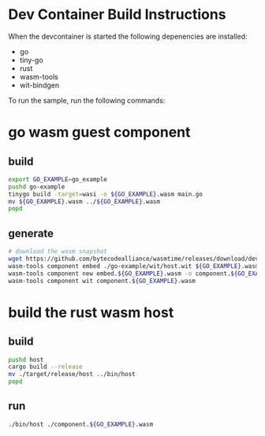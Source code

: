# Dev Container Build Instructions

When the devcontainer is started the following depenencies are installed:

* go 
* tiny-go
* rust
* wasm-tools 
* wit-bindgen

To run the sample, run the following commands:

# go wasm guest component

## build

```bash
export GO_EXAMPLE=go_example
pushd go-example
tinygo build -target=wasi -o ${GO_EXAMPLE}.wasm main.go
mv ${GO_EXAMPLE}.wasm ../${GO_EXAMPLE}.wasm
popd
```

## generate

```bash
# download the wasm snapshot
wget https://github.com/bytecodealliance/wasmtime/releases/download/dev/wasi_snapshot_preview1.reactor.wasm
wasm-tools component embed ./go-example/wit/host.wit ${GO_EXAMPLE}.wasm -o embed.${GO_EXAMPLE}.wasm
wasm-tools component new embed.${GO_EXAMPLE}.wasm -o component.${GO_EXAMPLE}.wasm --adapt wasi_snapshot_preview1=./wasi_snapshot_preview1.reactor.wasm
wasm-tools component wit component.${GO_EXAMPLE}.wasm
```

# build the rust wasm host

## build

```bash
pushd host 
cargo build --release 
mv ./target/release/host ../bin/host
popd
```

## run 

```bash
./bin/host ./component.${GO_EXAMPLE}.wasm
```